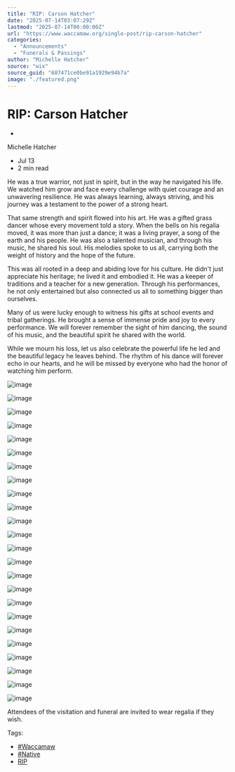 ```yaml
---
title: "RIP: Carson Hatcher"
date: "2025-07-14T03:07:29Z"
lastmod: "2025-07-14T00:00:00Z"
url: "https://www.waccamaw.org/single-post/rip-carson-hatcher"
categories:
  - "Announcements"
  - "Funerals & Passings"
author: "Michelle Hatcher"
source: "wix"
source_guid: "687471ce0be91a1929e94b7a"
image: "./featured.png"
---
```


# RIP: Carson Hatcher

-

Michelle Hatcher
- Jul 13
- 2 min read

He was a true warrior, not just in spirit, but in the way he navigated his life. We watched him grow and face every challenge with quiet courage and an unwavering resilience. He was always learning, always striving, and his journey was a testament to the power of a strong heart.

That same strength and spirit flowed into his art. He was a gifted grass dancer whose every movement told a story. When the bells on his regalia moved, it was more than just a dance; it was a living prayer, a song of the earth and his people. He was also a talented musician, and through his music, he shared his soul. His melodies spoke to us all, carrying both the weight of history and the hope of the future.

This was all rooted in a deep and abiding love for his culture. He didn't just appreciate his heritage; he lived it and embodied it. He was a keeper of traditions and a teacher for a new generation. Through his performances, he not only entertained but also connected us all to something bigger than ourselves.

Many of us were lucky enough to witness his gifts at school events and tribal gatherings. He brought a sense of immense pride and joy to every performance. We will forever remember the sight of him dancing, the sound of his music, and the beautiful spirit he shared with the world.

While we mourn his loss, let us also celebrate the powerful life he led and the beautiful legacy he leaves behind. The rhythm of his dance will forever echo in our hearts, and he will be missed by everyone who had the honor of watching him perform.

![image](https://static.wixstatic.com/media/98a108_1ec9f31ea77e4d228e3c078526c6f2e8~mv2.jpg/v1/fill/w_490,h_250,fp_0.50_0.50,q_30,blur_30/98a108_1ec9f31ea77e4d228e3c078526c6f2e8~mv2.jpg)

![image](https://static.wixstatic.com/media/98a108_1ec9f31ea77e4d228e3c078526c6f2e8~mv2.jpg/v1/fill/w_980,h_500,fp_0.50_0.50,q_90/98a108_1ec9f31ea77e4d228e3c078526c6f2e8~mv2.jpg)

![image](https://static.wixstatic.com/media/98a108_d26a7d6341f241ae94933bbb7722f681~mv2.jpg/v1/fill/w_490,h_250,fp_0.50_0.50,q_30,blur_30/98a108_d26a7d6341f241ae94933bbb7722f681~mv2.jpg)

![image](https://static.wixstatic.com/media/98a108_d26a7d6341f241ae94933bbb7722f681~mv2.jpg/v1/fill/w_980,h_500,fp_0.50_0.50,q_90/98a108_d26a7d6341f241ae94933bbb7722f681~mv2.jpg)

![image](https://static.wixstatic.com/media/98a108_3ef4997a481e4930a861f99be8b0e1a8~mv2.jpg/v1/fill/w_490,h_250,fp_0.50_0.50,q_30,blur_30/98a108_3ef4997a481e4930a861f99be8b0e1a8~mv2.jpg)

![image](https://static.wixstatic.com/media/98a108_3ef4997a481e4930a861f99be8b0e1a8~mv2.jpg/v1/fill/w_980,h_500,fp_0.50_0.50,q_90/98a108_3ef4997a481e4930a861f99be8b0e1a8~mv2.jpg)

![image](https://static.wixstatic.com/media/98a108_a88dce06dffe4cd28e44cb8a35a66a68~mv2.jpg/v1/fill/w_490,h_250,fp_0.50_0.50,q_30,blur_30/98a108_a88dce06dffe4cd28e44cb8a35a66a68~mv2.jpg)

![image](https://static.wixstatic.com/media/98a108_a88dce06dffe4cd28e44cb8a35a66a68~mv2.jpg/v1/fill/w_980,h_500,fp_0.50_0.50,q_90/98a108_a88dce06dffe4cd28e44cb8a35a66a68~mv2.jpg)

![image](https://static.wixstatic.com/media/98a108_6729ef82c7924f4dacee8a2285909fe1~mv2.jpg/v1/fill/w_490,h_250,fp_0.50_0.50,q_30,blur_30/98a108_6729ef82c7924f4dacee8a2285909fe1~mv2.jpg)

![image](https://static.wixstatic.com/media/98a108_6729ef82c7924f4dacee8a2285909fe1~mv2.jpg/v1/fill/w_980,h_500,fp_0.50_0.50,q_90/98a108_6729ef82c7924f4dacee8a2285909fe1~mv2.jpg)

![image](https://static.wixstatic.com/media/98a108_750426f793164af1b0f97ae03387e3d2~mv2.jpg/v1/fill/w_490,h_250,fp_0.50_0.50,q_30,blur_30/98a108_750426f793164af1b0f97ae03387e3d2~mv2.jpg)

![image](https://static.wixstatic.com/media/98a108_750426f793164af1b0f97ae03387e3d2~mv2.jpg/v1/fill/w_980,h_500,fp_0.50_0.50,q_90/98a108_750426f793164af1b0f97ae03387e3d2~mv2.jpg)

![image](https://static.wixstatic.com/media/98a108_60064c659107462084c6dbec79173b47~mv2.jpg/v1/fill/w_490,h_250,fp_0.50_0.50,q_30,blur_30/98a108_60064c659107462084c6dbec79173b47~mv2.jpg)

![image](https://static.wixstatic.com/media/98a108_60064c659107462084c6dbec79173b47~mv2.jpg/v1/fill/w_980,h_500,fp_0.50_0.50,q_90/98a108_60064c659107462084c6dbec79173b47~mv2.jpg)

![image](https://static.wixstatic.com/media/98a108_dfea8e3d9d744820ad6a6abf1782634b~mv2.jpg/v1/fill/w_490,h_250,fp_0.50_0.50,q_30,blur_30/98a108_dfea8e3d9d744820ad6a6abf1782634b~mv2.jpg)

![image](https://static.wixstatic.com/media/98a108_dfea8e3d9d744820ad6a6abf1782634b~mv2.jpg/v1/fill/w_980,h_500,fp_0.50_0.50,q_90/98a108_dfea8e3d9d744820ad6a6abf1782634b~mv2.jpg)

![image](https://static.wixstatic.com/media/98a108_3377516619994fda82f9385725b8fb3d~mv2.jpg/v1/fill/w_490,h_250,fp_0.50_0.50,q_30,blur_30/98a108_3377516619994fda82f9385725b8fb3d~mv2.jpg)

![image](https://static.wixstatic.com/media/98a108_3377516619994fda82f9385725b8fb3d~mv2.jpg/v1/fill/w_980,h_500,fp_0.50_0.50,q_90/98a108_3377516619994fda82f9385725b8fb3d~mv2.jpg)

![image](https://static.wixstatic.com/media/98a108_c2b6a30704fc4e47affbe7ba95f6feb5~mv2.jpg/v1/fill/w_490,h_250,fp_0.50_0.50,q_30,blur_30/98a108_c2b6a30704fc4e47affbe7ba95f6feb5~mv2.jpg)

![image](https://static.wixstatic.com/media/98a108_c2b6a30704fc4e47affbe7ba95f6feb5~mv2.jpg/v1/fill/w_980,h_500,fp_0.50_0.50,q_90/98a108_c2b6a30704fc4e47affbe7ba95f6feb5~mv2.jpg)

![image](https://static.wixstatic.com/media/98a108_dda35984619e43c991528bb1463a4a11~mv2.jpg/v1/fill/w_490,h_250,fp_0.50_0.50,q_30,blur_30/98a108_dda35984619e43c991528bb1463a4a11~mv2.jpg)

![image](https://static.wixstatic.com/media/98a108_dda35984619e43c991528bb1463a4a11~mv2.jpg/v1/fill/w_980,h_500,fp_0.50_0.50,q_90/98a108_dda35984619e43c991528bb1463a4a11~mv2.jpg)

![image](https://static.wixstatic.com/media/98a108_db9bbd8412a04a64876fdd423e72f7ea~mv2.jpg/v1/fill/w_490,h_250,fp_0.50_0.50,q_30,blur_30/98a108_db9bbd8412a04a64876fdd423e72f7ea~mv2.jpg)

![image](https://static.wixstatic.com/media/98a108_db9bbd8412a04a64876fdd423e72f7ea~mv2.jpg/v1/fill/w_980,h_500,fp_0.50_0.50,q_90/98a108_db9bbd8412a04a64876fdd423e72f7ea~mv2.jpg)

Attendees of the visitation and funeral are invited to wear regalia if they wish.

Tags:

- [#Waccamaw](https://www.waccamaw.org/updates/tags/waccamaw-1)
- [#Native](https://www.waccamaw.org/updates/tags/native-2)
- [RIP](https://www.waccamaw.org/updates/tags/rip)

